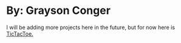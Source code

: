 # By: Grayson Conger

I will be adding more projects here in the future, but for now here is [TicTacToe.](https://github.com/GraysonConger/Projects/blob/main/TicTacToe/src/TicTacToe.java)
